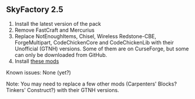 ## SkyFactory 2.5

1. Install the latest version of the pack
2. Remove FastCraft and Mercurius
3. Replace NotEnoughItems, Chisel, Wireless Redstone-CBE, ForgeMultipart, CodeChickenCore and CodeChickenLib with their Unofficial (GTNH) versions. Some of them are on CurseForge, but some can only be downloaded from GitHub.
4. Install [these mods](https://github.com/Radk6/MC-Optimization-Guide/blob/main/mods-n-stuff/1.7.10.md)

Known issues: None (yet?)

Note: You may need to replace a few other mods (Carpenters' Blocks? Tinkers' Construct?) with their GTNH versions.
